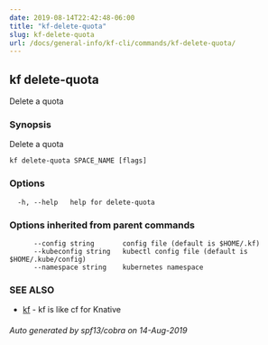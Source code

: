 ```yaml
---
date: 2019-08-14T22:42:48-06:00
title: "kf-delete-quota"
slug: kf-delete-quota
url: /docs/general-info/kf-cli/commands/kf-delete-quota/
---
```

## kf delete-quota

Delete a quota

### Synopsis

Delete a quota

```
kf delete-quota SPACE_NAME [flags]
```

### Options

```
  -h, --help   help for delete-quota
```

### Options inherited from parent commands

```
      --config string       config file (default is $HOME/.kf)
      --kubeconfig string   kubectl config file (default is $HOME/.kube/config)
      --namespace string    kubernetes namespace
```

### SEE ALSO

* [kf](/docs/general-info/kf-cli/commands/kf/)	 - kf is like cf for Knative

###### Auto generated by spf13/cobra on 14-Aug-2019
